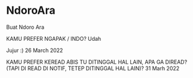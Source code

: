 # NdoroAra
Buat Ndoro Ara

KAMU PREFER NGAPAK / INDO? Udah

Jujur :)
26 March 2022



KAMU PREFER KEREAD ABIS TU DITINGGAL HAL LAIN,
APA GA DIREAD? (TAPI DI READ DI NOTIF, TETEP DITINGGAL HAL LAIN)?
31 Marh 2022
